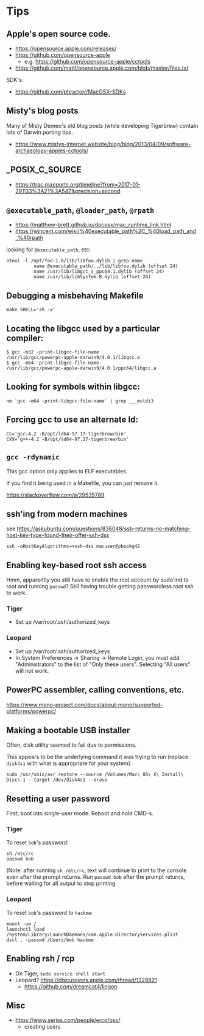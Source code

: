 # Tips


## Apple's open source code.

- https://opensource.apple.com/releases/
- https://github.com/opensource-apple
  - e.g. https://github.com/opensource-apple/cctools
- https://github.com/mattl/opensource.apple.com/blob/master/files.txt

SDK's:
- https://github.com/phracker/MacOSX-SDKs


## Misty's blog posts

Many of Misty Demeo's old blog posts (while developing Tigerbrew) contain lots of Darwin porting tips.

- https://www.mistys-internet.website/blog/blog/2013/04/09/software-archaeology-apples-cctools/


## _POSIX_C_SOURCE

- https://trac.macports.org/timeline?from=2017-01-29T03%3A21%3A54Z&precision=second


## `@executable_path`, `@loader_path`, `@rpath`

- https://matthew-brett.github.io/docosx/mac_runtime_link.html
- https://wincent.com/wiki/%40executable_path%2C_%40load_path_and_%40rpath

looking for `@executable_path`, etc:

```
otool -l /opt/foo-1.0/lib/libfoo.dylib | grep name
          name @executable_path/../lib/libfoo.dylib (offset 24)
          name /usr/lib/libgcc_s_ppc64.1.dylib (offset 24)
          name /usr/lib/libSystem.B.dylib (offset 24)
```


## Debugging a misbehaving Makefile

```
make SHELL='sh -x'
```


## Locating the libgcc used by a particular compiler:

```
$ gcc -m32 -print-libgcc-file-name
/usr/lib/gcc/powerpc-apple-darwin9/4.0.1/libgcc.a
$ gcc -m64 -print-libgcc-file-name
/usr/lib/gcc/powerpc-apple-darwin9/4.0.1/ppc64/libgcc.a
```


## Looking for symbols within libgcc:

```
nm `gcc -m64 -print-libgcc-file-name` | grep ___muldi3
```


## Forcing gcc to use an alternate ld:

```
CC='gcc-4.2 -B/opt/ld64-97.17-tigerbrew/bin'
CXX='g++-4.2 -B/opt/ld64-97.17-tigerbrew/bin'
```


## `gcc -rdynamic`

This gcc option only applies to ELF executables.

If you find it being used in a Makefile, you can just remove it.

https://stackoverflow.com/a/29535789


## ssh'ing from modern machines

see https://askubuntu.com/questions/836048/ssh-returns-no-matching-host-key-type-found-their-offer-ssh-dss

```
ssh -oHostKeyAlgorithms=+ssh-dss macuser@pbookg42
```


## Enabling key-based root ssh access

Hmm, apparently you still have to enable the root account by sudo'ind to root and running `passwd`?  Still having trouble getting passwordless root ssh to work.

### Tiger

- Set up /var/root/.ssh/authorized_keys

### Leopard

- Set up /var/root/.ssh/authorized_keys
- In System Preferences -> Sharing -> Remote Login, you must add "Administrators" to the list of "Only these users".  Selecting "All users" will not work.


## PowerPC assembler, calling conventions, etc.

https://www.mono-project.com/docs/about-mono/supported-platforms/powerpc/


## Making a bootable USB installer

Often, disk utility seemed to fail due to permissions.

This appears to be the underlying command it was trying to run (replace `disk4s1` with what is appropriate for your system):

```
sudo /usr/sbin/asr restore --source /Volumes/Mac\ OS\ X\ Install\ Disc\ 1 --target /dev/disk4s1 --erase
```


## Resetting a user password

First, boot into single-user mode.  Reboot and hold CMD-s.

### Tiger

To reset `bob`'s password:

```
sh /etc/rc
passwd bob
```

(Note: after running `sh /etc/rc`, text will continue to print to the console even after the prompt returns.
Run `passwd bob` after the prompt returns, before waiting for all output to stop printing.

### Leopard

To reset `bob`'s password to `hackme`:

```
mount -uw /
launchctl load /System/Library/LaunchDaemons/com.apple.DirectoryServices.plist
dscl . -passwd /Users/bob hackme
```

## Enabling rsh / rcp

- On Tiger, `sudo service shell start`
- Leopard? https://discussions.apple.com/thread/1329821
  - https://github.com/dreamcat4/lingon


## Misc

- https://www.seriss.com/people/erco/osx/
  - creating users


